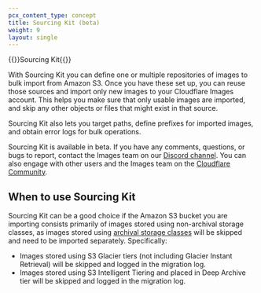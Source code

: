 ```yaml
---
pcx_content_type: concept
title: Sourcing Kit (beta)
weight: 9
layout: single
---
```


{{<heading-pill style="beta">}}Sourcing Kit{{</heading-pill>}}

With Sourcing Kit you can define one or multiple repositories of images to bulk import from Amazon S3. Once you have these set up, you can reuse those sources and import only new images to your Cloudflare Images account. This helps you make sure that only usable images are imported, and skip any other objects or files that might exist in that source.

Sourcing Kit also lets you target paths, define prefixes for imported images, and obtain error logs for bulk operations.

Sourcing Kit is available in beta. If you have any comments, questions, or bugs to report, contact the Images team on our [Discord channel](https://discord.gg/cloudflaredev). You can also engage with other users and the Images team on the [Cloudflare Community](https://community.cloudflare.com/c/developers/images/63).

## When to use Sourcing Kit

Sourcing Kit can be a good choice if the Amazon S3 bucket you are importing consists primarily of images stored using non-archival storage classes, as images stored using [archival storage classes](https://aws.amazon.com/s3/storage-classes/#Archive) will be skipped and need to be imported separately. Specifically:

- Images stored using S3 Glacier tiers (not including Glacier Instant Retrieval) will be skipped and logged in the migration log.
- Images stored using S3 Intelligent Tiering and placed in Deep Archive tier will be skipped and logged in the migration log.